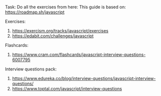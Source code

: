 Task: Do all the exercises from here: 
This guide is based on: https://roadmap.sh/javascript

Exercises:
1. https://exercism.org/tracks/javascript/exercises
2. https://edabit.com/challenges/javascript

Flashcards:
1. https://www.cram.com/flashcards/javascript-interview-questions-6007795

Interview questions pack:
1. https://www.edureka.co/blog/interview-questions/javascript-interview-questions/
99. https://www.toptal.com/javascript/interview-questions